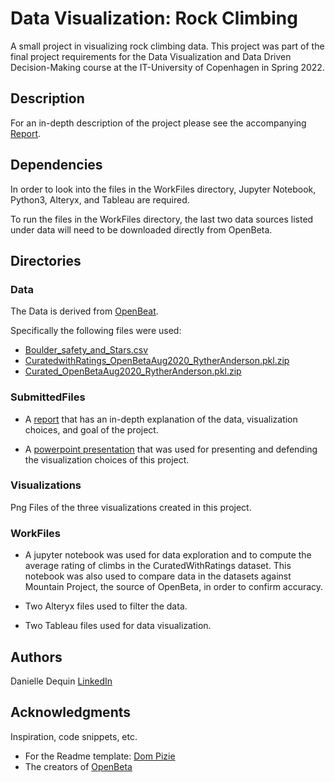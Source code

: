 # Data Visualization: Rock Climbing

A small project in visualizing rock climbing data. This project was part of the final project requirements for the Data Visualization and Data Driven Decision-Making course at the IT-University of Copenhagen in Spring 2022.

## Description

For an in-depth description of the project please see the accompanying [Report](https://github.com/dmdequin/DataVisualization_RockClimbing/blob/main/SubmittedFiles/Report.pdf).

## Dependencies

In order to look into the files in the WorkFiles directory, Jupyter Notebook, Python3, Alteryx, and Tableau are required.

To run the files in the WorkFiles directory, the last two data sources listed under data will need to be downloaded directly from OpenBeta.

## Directories

### Data

The Data is derived from [OpenBeat](https://github.com/OpenBeta/climbing-data/tree/main/curated_datasets). 

Specifically the following files were used: 
* [Boulder_safety_and_Stars.csv](https://github.com/OpenBeta/climbing-data/blob/main/curated_datasets/Boulder_Safety_and_Stars.csv) 
*  [CuratedwithRatings_OpenBetaAug2020_RytherAnderson.pkl.zip](https://github.com/OpenBeta/climbing-data/blob/main/curated_datasets/CuratedWithRatings_OpenBetaAug2020_RytherAnderson.pkl.zip) 
*  [Curated_OpenBetaAug2020_RytherAnderson.pkl.zip](https://github.com/OpenBeta/climbing-data/blob/main/curated_datasets/Curated_OpenBetaAug2020_RytherAnderson.pkl.zip) 

### SubmittedFiles

* A [report](https://github.com/dmdequin/DataVisualization_RockClimbing/blob/main/SubmittedFiles/Report.pdf) that has an in-depth explanation of the data, visualization choices, and goal of the project.

* A [powerpoint presentation](https://github.com/dmdequin/DataVisualization_RockClimbing/blob/main/SubmittedFiles/Presentation.pptx.pdf) that was used for presenting and defending the visualization choices of this project.

### Visualizations

Png Files of the three visualizations created in this project.

### WorkFiles

* A jupyter notebook was used for data exploration and to compute the average rating of climbs in the CuratedWithRatings dataset. This notebook was also used to compare data in the datasets against Mountain Project, the source of OpenBeta, in order to confirm accuracy.

* Two Alteryx files used to filter the data.

* Two Tableau files used for data visualization.

## Authors

Danielle Dequin
[LinkedIn](https://www.linkedin.com/in/danielle-dequin/)

## Acknowledgments

Inspiration, code snippets, etc.
* For the Readme template: [Dom Pizie](https://gist.github.com/DomPizzie/7a5ff55ffa9081f2de27c315f5018afc)
* The creators of [OpenBeta](https://github.com/OpenBeta)
